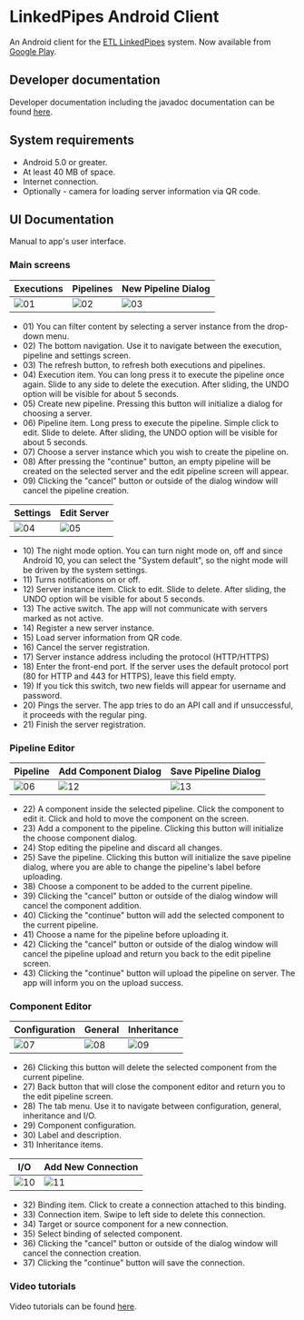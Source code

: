 # LinkedPipes Android Client
An Android client for the [ETL LinkedPipes](https://etl.linkedpipes.com/) system.
Now available from [Google Play](https://play.google.com/store/apps/details?id=cz.palda97.lpclient).
## Developer documentation
Developer documentation including the javadoc documentation can be found [here](https://github.com/Palda97/AndroidEtlClientDeveloperDocumentation).
## System requirements

- Android 5.0 or greater.
- At least 40 MB of space.
- Internet connection.
- Optionally - camera for loading server information via QR code.

## UI Documentation
Manual to app's user interface.
### Main screens
Executions | Pipelines | New Pipeline Dialog
-----------|-----------|---------------------
![01](doc/ui/pics/01-executions.png)|![02](doc/ui/pics/02-pipelines.png)|![03](doc/ui/pics/03-newPipeline.png)

<ul>
	<li>01) You can filter content by selecting a server instance from the drop-down menu.</li>
	<li>02) The bottom navigation. Use it to navigate between the execution, pipeline and settings screen.</li>
	<li>03) The refresh button, to refresh both executions and pipelines.</li>
	<li>04) Execution item. You can long press it to execute the pipeline once again. Slide to any side to delete the execution. After sliding, the UNDO option will be visible for about 5 seconds.</li>
	<li>05) Create new pipeline. Pressing this button will initialize a dialog for choosing a server.</li>
	<li>06) Pipeline item. Long press to execute the pipeline. Simple click to edit. Slide to delete. After sliding, the UNDO option will be visible for about 5 seconds.</li>
	<li>07) Choose a server instance which you wish to create the pipeline on.</li>
	<li>08) After pressing the "continue" button, an empty pipeline will be created on the selected server and the edit pipeline screen will appear.</li>
	<li>09) Clicking the "cancel" button or outside of the dialog window will cancel the pipeline creation.</li>
</ul>

Settings | Edit Server
---------|-------------
![04](doc/ui/pics/04-settings.png)|![05](doc/ui/pics/05-editServer.png)

<ul>
	<li>10) The night mode option. You can turn night mode on, off and since Android 10, you can select the "System default", so the night mode will be driven by the system settings.</li>
	<li>11) Turns notifications on or off.</li>
	<li>12) Server instance item. Click to edit. Slide to delete. After sliding, the UNDO option will be visible for about 5 seconds.</li>
	<li>13) The active switch. The app will not communicate with servers marked as not active.</li>
	<li>14) Register a new server instance.</li>
	<li>15) Load server information from QR code.</li>
	<li>16) Cancel the server registration.</li>
	<li>17) Server instance address including the protocol (HTTP/HTTPS)</li>
	<li>18) Enter the front-end port. If the server uses the default protocol port (80 for HTTP and 443 for HTTPS), leave this field empty.</li>
	<li>19) If you tick this switch, two new fields will appear for username and password.</li>
	<li>20) Pings the server. The app tries to do an API call and if unsuccessful, it proceeds with the regular ping.</li>
	<li>21) Finish the server registration.</li>
</ul>

### Pipeline Editor
Pipeline | Add Component Dialog | Save Pipeline Dialog
---------|----------------------|----------------------
![06](doc/ui/pics/06-editPipeline.png)|![12](doc/ui/pics/12-newComponent.png)|![13](doc/ui/pics/13-savePipeline.png)

<ul>
	<li>22) A component inside the selected pipeline. Click the component to edit it. Click and hold to move the component on the screen.</li>
	<li>23) Add a component to the pipeline. Clicking this button will initialize the choose component dialog.</li>
	<li>24) Stop editing the pipeline and discard all changes.</li>
	<li>25) Save the pipeline. Clicking this button will initialize the save pipeline dialog, where you are able to change the pipeline's label before uploading.</li>
	<li>38) Choose a component to be added to the current pipeline.</li>
	<li>39) Clicking the "cancel" button or outside of the dialog window will cancel the component addition.</li>
	<li>40) Clicking the "continue" button will add the selected component to the current pipeline.</li>
	<li>41) Choose a name for the pipeline before uploading it.</li>
	<li>42) Clicking the "cancel" button or outside of the dialog window will cancel the pipeline upload and return you back to the edit pipeline screen.</li>
	<li>43) Clicking the "continue" button will upload the pipeline on server. The app will inform you on the upload success.</li>
</ul>

### Component Editor
Configuration | General | Inheritance
--------------|---------|-------------
![07](doc/ui/pics/07-configuration.png)|![08](doc/ui/pics/08-general.png)|![09](doc/ui/pics/09-inheritance.png)

<ul>
	<li>26) Clicking this button will delete the selected component from the current pipeline.</li>
	<li>27) Back button that will close the component editor and return you to the edit pipeline screen.</li>
	<li>28) The tab menu. Use it to navigate between configuration, general, inheritance and I/O.</li>
	<li>29) Component configuration.</li>
	<li>30) Label and description.</li>
	<li>31) Inheritance items.</li>
</ul>

I/O | Add New Connection
----|--------------------
![10](doc/ui/pics/10-io.png)|![11](doc/ui/pics/11-newConnection.png)

<ul>
	<li>32) Binding item. Click to create a connection attached to this binding.</li>
	<li>33) Connection item. Swipe to left side to delete this connection.</li>
	<li>34) Target or source component for a new connection.</li>
	<li>35) Select binding of selected component.</li>
	<li>36) Clicking the "cancel" button or outside of the dialog window will cancel the connection creation.</li>
	<li>37) Clicking the "continue" button will save the connection.</li>
</ul>

### Video tutorials
Video tutorials can be found [here](https://palda97.github.io/AndroidEtlClientDeveloperDocumentation/videos.html).